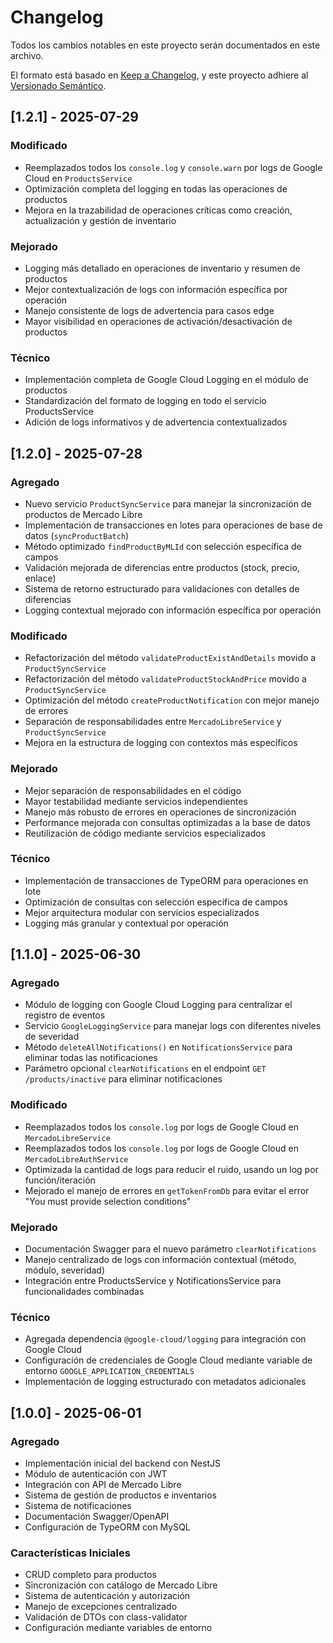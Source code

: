 # Changelog

Todos los cambios notables en este proyecto serán documentados en este archivo.

El formato está basado en [Keep a Changelog](https://keepachangelog.com/es-ES/1.0.0/),
y este proyecto adhiere al [Versionado Semántico](https://semver.org/lang/es/).

## [1.2.1] - 2025-07-29

### Modificado

- Reemplazados todos los `console.log` y `console.warn` por logs de Google Cloud en `ProductsService`
- Optimización completa del logging en todas las operaciones de productos
- Mejora en la trazabilidad de operaciones críticas como creación, actualización y gestión de inventario

### Mejorado

- Logging más detallado en operaciones de inventario y resumen de productos
- Mejor contextualización de logs con información específica por operación
- Manejo consistente de logs de advertencia para casos edge
- Mayor visibilidad en operaciones de activación/desactivación de productos

### Técnico

- Implementación completa de Google Cloud Logging en el módulo de productos
- Standardización del formato de logging en todo el servicio ProductsService
- Adición de logs informativos y de advertencia contextualizados

## [1.2.0] - 2025-07-28

### Agregado

- Nuevo servicio `ProductSyncService` para manejar la sincronización de productos de Mercado Libre
- Implementación de transacciones en lotes para operaciones de base de datos (`syncProductBatch`)
- Método optimizado `findProductByMLId` con selección específica de campos
- Validación mejorada de diferencias entre productos (stock, precio, enlace)
- Sistema de retorno estructurado para validaciones con detalles de diferencias
- Logging contextual mejorado con información específica por operación

### Modificado

- Refactorización del método `validateProductExistAndDetails` movido a `ProductSyncService`
- Refactorización del método `validateProductStockAndPrice` movido a `ProductSyncService`
- Optimización del método `createProductNotification` con mejor manejo de errores
- Separación de responsabilidades entre `MercadoLibreService` y `ProductSyncService`
- Mejora en la estructura de logging con contextos más específicos

### Mejorado

- Mejor separación de responsabilidades en el código
- Mayor testabilidad mediante servicios independientes
- Manejo más robusto de errores en operaciones de sincronización
- Performance mejorada con consultas optimizadas a la base de datos
- Reutilización de código mediante servicios especializados

### Técnico

- Implementación de transacciones de TypeORM para operaciones en lote
- Optimización de consultas con selección específica de campos
- Mejor arquitectura modular con servicios especializados
- Logging más granular y contextual por operación

## [1.1.0] - 2025-06-30

### Agregado

- Módulo de logging con Google Cloud Logging para centralizar el registro de eventos
- Servicio `GoogleLoggingService` para manejar logs con diferentes niveles de severidad
- Método `deleteAllNotifications()` en `NotificationsService` para eliminar todas las notificaciones
- Parámetro opcional `clearNotifications` en el endpoint `GET /products/inactive` para eliminar notificaciones

### Modificado

- Reemplazados todos los `console.log` por logs de Google Cloud en `MercadoLibreService`
- Reemplazados todos los `console.log` por logs de Google Cloud en `MercadoLibreAuthService`
- Optimizada la cantidad de logs para reducir el ruido, usando un log por función/iteración
- Mejorado el manejo de errores en `getTokenFromDb` para evitar el error "You must provide selection conditions"

### Mejorado

- Documentación Swagger para el nuevo parámetro `clearNotifications`
- Manejo centralizado de logs con información contextual (método, módulo, severidad)
- Integración entre ProductsService y NotificationsService para funcionalidades combinadas

### Técnico

- Agregada dependencia `@google-cloud/logging` para integración con Google Cloud
- Configuración de credenciales de Google Cloud mediante variable de entorno `GOOGLE_APPLICATION_CREDENTIALS`
- Implementación de logging estructurado con metadatos adicionales

## [1.0.0] - 2025-06-01

### Agregado

- Implementación inicial del backend con NestJS
- Módulo de autenticación con JWT
- Integración con API de Mercado Libre
- Sistema de gestión de productos e inventarios
- Sistema de notificaciones
- Documentación Swagger/OpenAPI
- Configuración de TypeORM con MySQL

### Características Iniciales

- CRUD completo para productos
- Sincronización con catálogo de Mercado Libre
- Sistema de autenticación y autorización
- Manejo de excepciones centralizado
- Validación de DTOs con class-validator
- Configuración mediante variables de entorno
